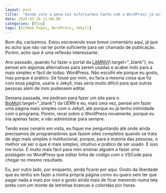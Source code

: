 ```yaml
---
layout: post
title:  "Ainda vale a pena nos esforçarmos tanto com o WordPress já existindo?"
date: 2024-03-26 11:06:00
categories: [Blog]
tags: [GitHub Pages, WordPress, Jekyll]
---
```


Bom dia, caríssimos. Estou escrevendo esse breve comentário aqui, já que eu acho que não vai ter porte suficiente para ser chamado de publicação. Porém, acho que é uma reflexão interessante.

Ano passado, quando fui fazer o portal da [LAMNVI](https://lamnviuern.wordpress.com/){:target="_blank"}, eu pensei em algumas alternativas para serem usadas e acabei indo para a mais simples e fácil de todas: WordPress. Não escolhi ele porque eu gosto, mas porque é prático. Se fosse por mim, eu faria a mesma coisa que fiz com essa página, usaria o Jekyll, mas seria muito difícil para que outras pessoas além de mim pudessem editar.

Semana passada, me pediram para fazer um site para o [BioMol](https://biomoluern.com.br/){:target="_blank"} da UERN e eu, mais uma vez, pensei em fazer uma página mais simples com o Jekyll, até porque eu já tenho intimidade com o programa. Porém, recaí sobre o WordPress novamente, porque eu iria apenas fazer, e não administrar para sempre.

Tendo esse cenário em vista, eu fiquei me perguntando até onde ainda precisamos de programadores que fazem sites completos quando se trata de algo mais simples e institucional, porque, para a maioria das pessoas, o melhor vai ser o que é mais simples, intuitivo e prático de ser usado. E isso me inclui. É muito mais fácil para mim ensinar alguém a fazer uma postagem no WordPress que editar linha de código com o VSCode para chegar no mesmo resultado.

Eu, por outro lado, por enquanto, ainda ficarei por aqui. Gosto da liberdade que eu tenho em fazer a minha própria página como eu quero sem ter que pagar nada a mais por isso e gosto ainda mais de ficar mexendo numa tela preta com um monte de letrinhas brancas e coloridas por horas.
